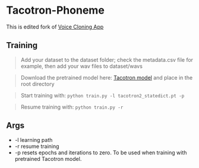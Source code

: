 # Tacotron-Phoneme

This is edited fork of [Voice Cloning App](https://github.com/BenAAndrew/Voice-Cloning-App)

## Training
> Add your dataset to the dataset folder; check the metadata.csv file for example, then add your wav files to dataset/wavs

> Download the pretrained model here: [Tacotron model](https://drive.google.com/file/d/1c5ZTuT7J08wLUoVZ2KkUs_VdZuJ86ZqA/view?usp=sharing) and place in the root directory

> Start training with:
`` python train.py -l tacotron2_statedict.pt -p ``

> Resume training with:
`` python train.py -r ``

## Args
* -l learning path
* -r resume training
* -p resets epochs and iterations to zero. To be used when training with pretrained Tacotron model.
